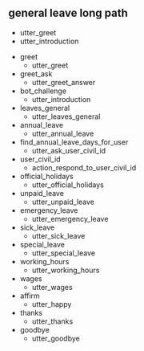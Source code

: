## general leave long path

  - utter_greet
  - utter_introduction
* greet
  - utter_greet
* greet_ask
  - utter_greet_answer
* bot_challenge
  - utter_introduction
* leaves_general
  - utter_leaves_general
* annual_leave
  - utter_annual_leave
* find_annual_leave_days_for_user
  - utter_ask_user_civil_id
* user_civil_id
  - action_respond_to_user_civil_id
* official_holidays
  - utter_official_holidays
* unpaid_leave
  - utter_unpaid_leave
* emergency_leave
  - utter_emergency_leave
* sick_leave
  - utter_sick_leave
* special_leave
  - utter_special_leave
* working_hours
  - utter_working_hours
* wages
  - utter_wages
* affirm
  - utter_happy
* thanks
  - utter_thanks
* goodbye
  - utter_goodbye

